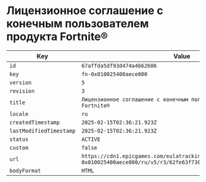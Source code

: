 # Лицензионное соглашение с конечным пользователем продукта Fortnite®

| Key | Value |
| --- | ----- |
| `id` | `67affda5df93d474a4b62606` |
| `key` | `fn-0x010025400aece000` |
| `version` | `5` |
| `revision` | `3` |
| `title` | `Лицензионное соглашение с конечным пользователем продукта Fortnite®` |
| `locale` | `ru` |
| `createdTimestamp` | `2025-02-15T02:36:21.923Z` |
| `lastModifiedTimestamp` | `2025-02-15T02:36:21.923Z` |
| `status` | `ACTIVE` |
| `custom` | `false` |
| `url` | `https://cdn1.epicgames.com/eulatracking-download/fn-0x010025400aece000/ru/v5/r3/62fe63f7308240a2a90abbac587ef6c7.pdf` |
| `bodyFormat` | `HTML` |
